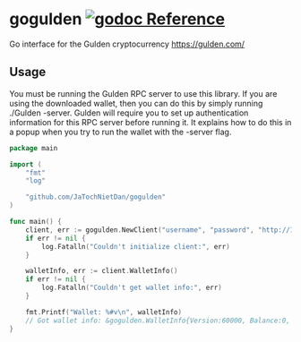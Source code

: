 # gogulden [![godoc Reference](https://godoc.org/github.com/JaTochNietDan/gogulden?status.svg)](https://godoc.org/github.com/JaTochNietDan/gogulden)
Go interface for the Gulden cryptocurrency https://gulden.com/

## Usage
You must be running the Gulden RPC server to use this library. If you are using the downloaded wallet, then you can do this by simply running ./Gulden -server. Gulden will require you to set up authentication information for this RPC server before running it. It explains how to do this in a popup when you try to run the wallet with the -server flag.

```go
package main

import (
	"fmt"
	"log"

	"github.com/JaTochNietDan/gogulden"
)

func main() {
	client, err := gogulden.NewClient("username", "password", "http://127.0.0.1:9232")
	if err != nil {
		log.Fatalln("Couldn't initialize client:", err)
	}

	walletInfo, err := client.WalletInfo()
	if err != nil {
		log.Fatalln("Couldn't get wallet info:", err)
	}

	fmt.Printf("Wallet: %#v\n", walletInfo)
	// Got wallet info: &gogulden.WalletInfo{Version:60000, Balance:0, UnconfirmedBalance:0, ImmatureBalance:0, TransactionCount:0, KeyPoolOldest:1477213584, KeyPoolSize:101}
}

```
